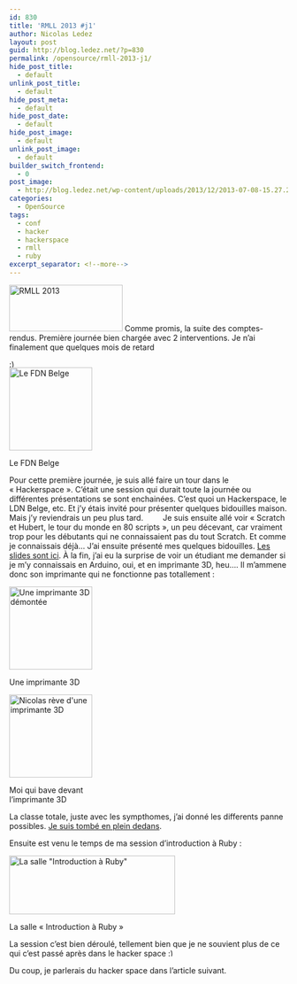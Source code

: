 ```yaml
---
id: 830
title: 'RMLL 2013 #j1'
author: Nicolas Ledez
layout: post
guid: http://blog.ledez.net/?p=830
permalink: /opensource/rmll-2013-j1/
hide_post_title:
  - default
unlink_post_title:
  - default
hide_post_meta:
  - default
hide_post_date:
  - default
hide_post_image:
  - default
unlink_post_image:
  - default
builder_switch_frontend:
  - 0
post_image:
  - http://blog.ledez.net/wp-content/uploads/2013/12/2013-07-08-15.27.25-panorama.jpg
categories:
  - OpenSource
tags:
  - conf
  - hacker
  - hackerspace
  - rmll
  - ruby
excerpt_separator: <!--more-->
---
```

[<img class="alignnone size-full wp-image-828" alt="RMLL 2013" src="2013/07/rmllfr.png" width="205" height="84" />][1] Comme promis, la suite des comptes-rendus. Première journée bien chargée avec 2 interventions. <!--more--> Je n&rsquo;ai finalement que quelques mois de retard 

<img src="smilies/simple-smile.png" alt=":)" class="wp-smiley" style="height: 1em; max-height: 1em;" />

<div id="attachment_863" style="width: 160px" class="wp-caption alignleft">
  <a href="http://blog.ledez.net/wp-content/uploads/2013/11/2013-07-08-12.19.51.jpg"><img class="size-thumbnail wp-image-863 " title="Le FDN Belge" alt="Le FDN Belge" src="2013/11/2013-07-08-12.19.51-150x150.jpg" width="150" height="150" /></a>
  
  <p class="wp-caption-text">
    Le FDN Belge
  </p>
</div>

Pour cette première journée, je suis allé faire un tour dans le &laquo;&nbsp;Hackerspace&nbsp;&raquo;. C&rsquo;était une session qui durait toute la journée ou différentes présentations se sont enchainées. C&rsquo;est quoi un Hackerspace, le LDN Belge, etc. Et j&rsquo;y étais invité pour présenter quelques bidouilles maison. Mais j&rsquo;y reviendrais un peu plus tard.         Je suis ensuite allé voir &laquo;&nbsp;Scratch et Hubert, le tour du monde en 80 scripts&nbsp;&raquo;, un peu décevant, car vraiment trop pour les débutants qui ne connaissaient pas du tout Scratch. Et comme je connaissais déjà&#8230; J&rsquo;ai ensuite présenté mes quelques bidouilles. [Les slides sont ici][2]. À la fin, j&rsquo;ai eu la surprise de voir un étudiant me demander si je m&rsquo;y connaissais en Arduino, oui, et en imprimante 3D, heu&#8230;. Il m&rsquo;ammene donc son imprimante qui ne fonctionne pas totallement :

<div style="width: 160px" class="wp-caption alignleft">
  <a href="http://blog.ledez.net/wp-content/uploads/2013/11/2013-07-08-15.09.38.jpg"><img title="Imprimante 3D" alt="Une imprimante 3D démontée" src="2013/11/2013-07-08-15.09.38-150x150.jpg" width="150" height="150" /></a>
  
  <p class="wp-caption-text">
    Une imprimante 3D
  </p>
</div>

<div style="width: 160px" class="wp-caption alignright">
  <a href="http://blog.ledez.net/wp-content/uploads/2013/11/2013-07-08-15.09.45.jpg"><img title="Moi devant une imprimante 3D" alt="Nicolas rève d'une imprimante 3D" src="2013/11/2013-07-08-15.09.45-150x150.jpg" width="150" height="150" /></a>
  
  <p class="wp-caption-text">
    Moi qui bave devant l&rsquo;imprimante 3D
  </p>
</div>

La classe totale, juste avec les sympthomes, j&rsquo;ai donné les differents panne possibles. [Je suis tombé en plein dedans][3].

Ensuite est venu le temps de ma session d&rsquo;introduction à Ruby :

<div id="attachment_875" style="width: 310px" class="wp-caption alignnone">
  <a href="http://blog.ledez.net/wp-content/uploads/2013/12/2013-07-08-15.27.25-panorama.jpg"><img class="size-medium wp-image-875 " alt="La salle &quot;Introduction à Ruby&quot;" src="2013/12/2013-07-08-15.27.25-panorama-300x106.jpg" width="300" height="106" srcset="http://blog.ledez.net/wp-content/uploads/2013/12/2013-07-08-15.27.25-panorama-300x106.jpg 300w, http://blog.ledez.net/wp-content/uploads/2013/12/2013-07-08-15.27.25-panorama-1024x362.jpg 1024w, http://blog.ledez.net/wp-content/uploads/2013/12/2013-07-08-15.27.25-panorama-663x235.jpg 663w" sizes="(max-width: 300px) 100vw, 300px" /></a>
  
  <p class="wp-caption-text">
    La salle &laquo;&nbsp;Introduction à Ruby&nbsp;&raquo;
  </p>
</div>

La session c&rsquo;est bien déroulé, tellement bien que je ne souvient plus de ce qui c&rsquo;est passé après dans le hacker space <img src="smilies/simple-smile.png" alt=":)" class="wp-smiley" style="height: 1em; max-height: 1em;" />

Du coup, je parlerais du hacker space dans l&rsquo;article suivant.

 [1]: http://2013.rmll.info/fr/
 [2]: http://www.slideshare.net/nledez/nicolass-hacks "Nicolas's hacks sur Slideshare"
 [3]: http://wiki.bhackspace.be/index.php/RMLL_2013 "Wiki Bhackspace"
